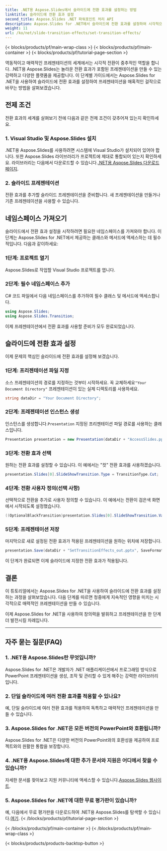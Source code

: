 ```yaml
---
title: .NET용 Aspose.Slides에서 슬라이드에 전환 효과를 설정하는 방법
linktitle: 슬라이드에 전환 효과 설정
second_title: Aspose.Slides .NET 파워포인트 처리 API
description: Aspose.Slides for .NET에서 슬라이드에 전환 효과를 설정하여 시각적으로 멋진 프레젠테이션을 만드는 방법을 알아보세요. 원활한 경험을 위해 단계별 가이드를 따르세요.
weight: 11
url: /ko/net/slide-transition-effects/set-transition-effects/
---
```


{< blocks/products/pf/main-wrap-class >}
{< blocks/products/pf/main-container >}
{< blocks/products/pf/tutorial-page-section >}


역동적이고 매력적인 프레젠테이션의 세계에서는 시각적 전환이 중추적인 역할을 합니다. .NET용 Aspose.Slides는 놀라운 전환 효과가 포함된 프레젠테이션을 만들 수 있는 강력하고 다양한 플랫폼을 제공합니다. 이 단계별 가이드에서는 Aspose.Slides for .NET을 사용하여 슬라이드에 전환 효과를 설정하여 프레젠테이션을 매혹적인 걸작으로 바꾸는 방법을 살펴보겠습니다.

## 전제 조건

전환 효과의 세계를 살펴보기 전에 다음과 같은 전제 조건이 갖추어져 있는지 확인하세요.

### 1. Visual Studio 및 Aspose.Slides 설치

 .NET용 Aspose.Slides를 사용하려면 시스템에 Visual Studio가 설치되어 있어야 합니다. 또한 Aspose.Slides 라이브러리가 프로젝트에 제대로 통합되어 있는지 확인하세요. 라이브러리는 다음에서 다운로드할 수 있습니다.[.NET용 Aspose.Slides 다운로드 페이지](https://releases.aspose.com/slides/net/).

### 2. 슬라이드 프레젠테이션

전환 효과를 추가할 슬라이드 프레젠테이션을 준비합니다. 새 프레젠테이션을 만들거나 기존 프레젠테이션을 사용할 수 있습니다.

## 네임스페이스 가져오기

슬라이드에서 전환 효과 설정을 시작하려면 필요한 네임스페이스를 가져와야 합니다. 이 단계는 Aspose.Slides for .NET에서 제공하는 클래스와 메서드에 액세스하는 데 필수적입니다. 다음과 같이하세요:

### 1단계: 프로젝트 열기

Aspose.Slides로 작업할 Visual Studio 프로젝트를 엽니다.

### 2단계: 필수 네임스페이스 추가

C# 코드 파일에서 다음 네임스페이스를 추가하여 필수 클래스 및 메서드에 액세스합니다.

```csharp
using Aspose.Slides;
using Aspose.Slides.Transition;
```

이제 프레젠테이션에서 전환 효과를 사용할 준비가 모두 완료되었습니다.

## 슬라이드에 전환 효과 설정

이제 문제의 핵심인 슬라이드에 전환 효과를 설정해 보겠습니다.

### 1단계: 프리젠테이션 파일 지정

 소스 프레젠테이션의 경로를 지정하는 것부터 시작하세요. 꼭 교체하세요`"Your Document Directory"` 프레젠테이션이 있는 실제 디렉토리를 사용하세요.

```csharp
string dataDir = "Your Document Directory";
```

### 2단계: 프레젠테이션 인스턴스 생성

 인스턴스를 생성합니다.`Presentation` 지정된 프리젠테이션 파일 경로를 사용하는 클래스입니다.

```csharp
Presentation presentation = new Presentation(dataDir + "AccessSlides.pptx");
```

### 3단계: 전환 효과 선택

원하는 전환 효과를 설정할 수 있습니다. 이 예에서는 "컷" 전환 효과를 사용하겠습니다.

```csharp
presentation.Slides[0].SlideShowTransition.Type = TransitionType.Cut;
```

### 4단계: 전환 사용자 정의(선택 사항)

선택적으로 전환을 추가로 사용자 정의할 수 있습니다. 이 예에서는 전환이 검은색 화면에서 시작되도록 설정했습니다.

```csharp
((OptionalBlackTransition)presentation.Slides[0].SlideShowTransition.Value).FromBlack = true;
```

### 5단계: 프레젠테이션 저장

마지막으로 새로 설정된 전환 효과가 적용된 프레젠테이션을 원하는 위치에 저장합니다.

```csharp
presentation.Save(dataDir + "SetTransitionEffects_out.pptx", SaveFormat.Pptx);
```

이 단계가 완료되면 이제 슬라이드에 지정한 전환 효과가 적용됩니다.

## 결론

이 튜토리얼에서는 Aspose.Slides for .NET을 사용하여 슬라이드에 전환 효과를 설정하는 과정을 살펴보았습니다. 다음 단계를 따르면 청중에게 지속적인 영향을 미치는 시각적으로 매력적인 프레젠테이션을 만들 수 있습니다.

이제 Aspose.Slides for .NET을 사용하여 창의력을 발휘하고 프레젠테이션을 한 단계 더 발전시킬 차례입니다.

---

## 자주 묻는 질문(FAQ)

### 1. .NET용 Aspose.Slides란 무엇입니까?

Aspose.Slides for .NET은 개발자가 .NET 애플리케이션에서 프로그래밍 방식으로 PowerPoint 프레젠테이션을 생성, 조작 및 관리할 수 있게 해주는 강력한 라이브러리입니다.

### 2. 단일 슬라이드에 여러 전환 효과를 적용할 수 있나요?

예, 단일 슬라이드에 여러 전환 효과를 적용하여 독특하고 매력적인 프레젠테이션을 만들 수 있습니다.

### 3. Aspose.Slides for .NET은 모든 버전의 PowerPoint와 호환됩니까?

Aspose.Slides for .NET은 다양한 버전의 PowerPoint와의 호환성을 제공하여 프로젝트와의 원활한 통합을 보장합니다.

### 4. .NET용 Aspose.Slides에 대한 추가 문서와 지원은 어디에서 찾을 수 있습니까?

 자세한 문서를 찾아보고 지원 커뮤니티에 액세스할 수 있습니다.[Aspose.Slides 웹사이트](https://reference.aspose.com/slides/net/).

### 5. Aspose.Slides for .NET에 대한 무료 평가판이 있습니까?

 예, 다음에서 무료 평가판을 다운로드하여 .NET용 Aspose.Slides를 탐색할 수 있습니다.[여기](https://releases.aspose.com/).
{< /blocks/products/pf/tutorial-page-section >}

{< /blocks/products/pf/main-container >}
{< /blocks/products/pf/main-wrap-class >}

{< blocks/products/products-backtop-button >}
